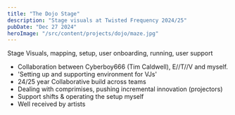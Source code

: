 ```yaml
---
title: "The Dojo Stage"
description: "Stage visuals at Twisted Frequency 2024/25"
pubDate: "Dec 27 2024"
heroImage: "/src/content/projects/dojo/maze.jpg"
---
```


Stage Visuals, mapping, setup, user onboarding, running, user support

- Collaboration between Cyberboy666 (Tim Caldwell), E//T//V and myself.
- 'Setting up and supporting environment for VJs'
- 24/25 year Collaborative build across teams
- Dealing with comprimises, pushing incremental innovation (projectors)
- Support shifts & operating the setup myself
- Well received by artists

